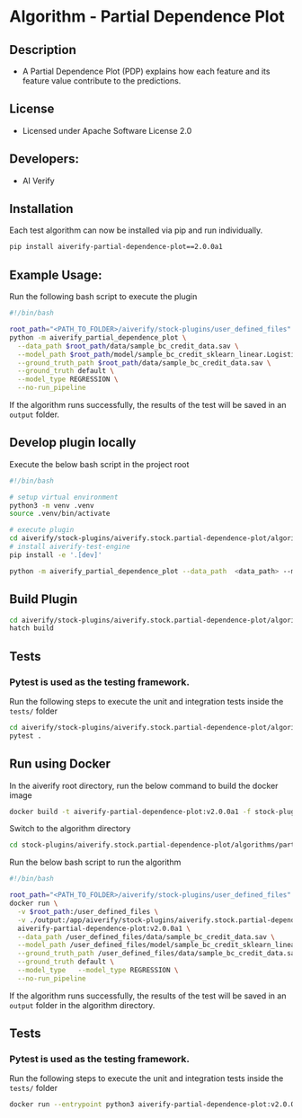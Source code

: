 # Algorithm - Partial Dependence Plot

## Description
* A Partial Dependence Plot (PDP) explains how each feature and its feature value contribute to the predictions.

## License
* Licensed under Apache Software License 2.0

## Developers:
* AI Verify

## Installation

Each test algorithm can now be installed via pip and run individually.

```sh
pip install aiverify-partial-dependence-plot==2.0.0a1
```

## Example Usage:

Run the following bash script to execute the plugin

```sh
#!/bin/bash

root_path="<PATH_TO_FOLDER>/aiverify/stock-plugins/user_defined_files"
python -m aiverify_partial_dependence_plot \
  --data_path $root_path/data/sample_bc_credit_data.sav \
  --model_path $root_path/model/sample_bc_credit_sklearn_linear.LogisticRegression.sav \
  --ground_truth_path $root_path/data/sample_bc_credit_data.sav \
  --ground_truth default \
  --model_type REGRESSION \
  --no-run_pipeline
```

If the algorithm runs successfully, the results of the test will be saved in an `output` folder.

## Develop plugin locally

Execute the below bash script in the project root

```sh
#!/bin/bash

# setup virtual environment
python3 -m venv .venv
source .venv/bin/activate

# execute plugin
cd aiverify/stock-plugins/aiverify.stock.partial-dependence-plot/algorithms/partial_dependence_plot/
# install aiverify-test-engine 
pip install -e '.[dev]'

python -m aiverify_partial_dependence_plot --data_path  <data_path> --model_path <model_path> --ground_truth_path <ground_truth_path> --ground_truth <str> --model_type CLASSIFICATION --run_pipeline
```

## Build Plugin
```sh
cd aiverify/stock-plugins/aiverify.stock.partial-dependence-plot/algorithms/partial_dependence_plot/
hatch build
```

## Tests
### Pytest is used as the testing framework.

Run the following steps to execute the unit and integration tests inside the `tests/` folder

```sh
cd aiverify/stock-plugins/aiverify.stock.partial-dependence-plot/algorithms/partial_dependence_plot/
pytest .
```

## Run using Docker
In the aiverify root directory, run the below command to build the docker image
```sh
docker build -t aiverify-partial-dependence-plot:v2.0.0a1 -f stock-plugins/aiverify.stock.partial-dependence-plot/algorithms/partial_dependence_plot/Dockerfile .
```

Switch to the algorithm directory
```sh
cd stock-plugins/aiverify.stock.partial-dependence-plot/algorithms/partial_dependence_plot/
```

Run the below bash script to run the algorithm
```sh
#!/bin/bash

root_path="<PATH_TO_FOLDER>/aiverify/stock-plugins/user_defined_files"
docker run \
  -v $root_path:/user_defined_files \
  -v ./output:/app/aiverify/stock-plugins/aiverify.stock.partial-dependence-plot/algorithms/partial_dependence_plot/output \
  aiverify-partial-dependence-plot:v2.0.0a1 \
  --data_path /user_defined_files/data/sample_bc_credit_data.sav \
  --model_path /user_defined_files/model/sample_bc_credit_sklearn_linear.LogisticRegression.sav \
  --ground_truth_path /user_defined_files/data/sample_bc_credit_data.sav \
  --ground_truth default \
  --model_type   --model_type REGRESSION \
  --no-run_pipeline
```
If the algorithm runs successfully, the results of the test will be saved in an `output` folder in the algorithm directory.

## Tests
### Pytest is used as the testing framework.
Run the following steps to execute the unit and integration tests inside the `tests/` folder
```sh
docker run --entrypoint python3 aiverify-partial-dependence-plot:v2.0.0a1 -m pytest .
```
